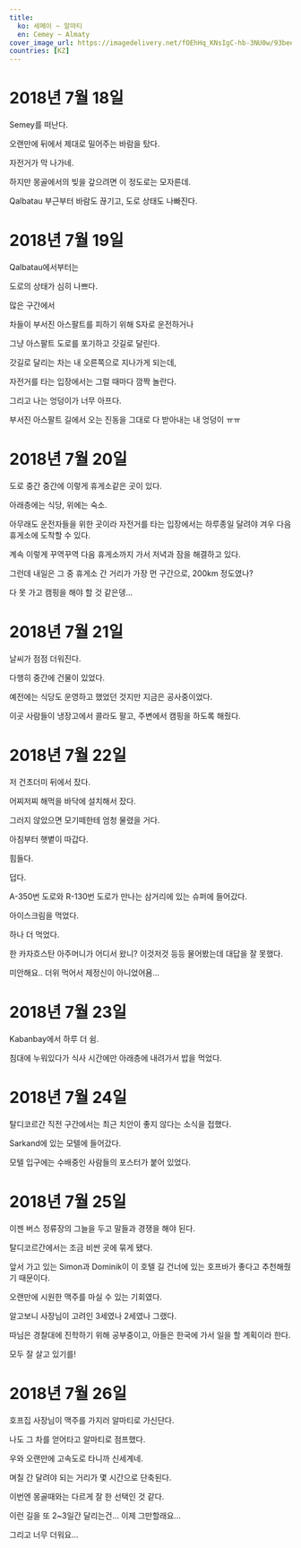 ```yaml
---
title:
  ko: 세메이 ~ 알마티
  en: Cemey ~ Almaty
cover_image_url: https://imagedelivery.net/fOEhHq_KNsIgC-hb-3NU0w/93bee6b4-7466-41c9-fc42-9d598a863a00/post
countries: [KZ]
---
```


# 2018년 7월 18일

<ui-lazy-image src="https://imagedelivery.net/fOEhHq_KNsIgC-hb-3NU0w/0fb67e6e-3462-456c-a911-32d5dfc10e00/post" />

Semey를 떠난다.

<ui-lazy-image src="https://imagedelivery.net/fOEhHq_KNsIgC-hb-3NU0w/cf92dc65-5709-465a-9d0d-eb9d19980200/post" />

오랜만에 뒤에서 제대로 밀어주는 바람을 탔다.

<ui-lazy-image src="https://imagedelivery.net/fOEhHq_KNsIgC-hb-3NU0w/6c425b0b-e47d-4e8f-7687-c92d9abc8d00/post" />

자전거가 막 나가네.

<ui-lazy-image src="https://imagedelivery.net/fOEhHq_KNsIgC-hb-3NU0w/c10ddf5a-2ed6-4ef6-c603-28e4b825bf00/post" />

하지만 몽골에서의 빚을 갚으려면 이 정도로는 모자른데.

<ui-lazy-image src="https://imagedelivery.net/fOEhHq_KNsIgC-hb-3NU0w/bea49c8e-7799-4aed-2120-a59eecae2800/post" />

Qalbatau 부근부터 바람도 끊기고, 도로 상태도 나빠진다.

<ui-lazy-image src="https://imagedelivery.net/fOEhHq_KNsIgC-hb-3NU0w/a9a66319-f854-4b80-a70d-38b1ccd18400/post" />

# 2018년 7월 19일

<ui-lazy-image src="https://imagedelivery.net/fOEhHq_KNsIgC-hb-3NU0w/6cde485a-7b6b-4139-2684-ae797b8ce000/post" />

Qalbatau에서부터는

<ui-lazy-image src="https://imagedelivery.net/fOEhHq_KNsIgC-hb-3NU0w/1fc5e43e-45ee-4693-da61-07ed0807f500/post" />

도로의 상태가 심히 나쁘다.

<ui-lazy-image src="https://imagedelivery.net/fOEhHq_KNsIgC-hb-3NU0w/4737ec77-c8c8-47cf-6ae3-63fdc9fc1c00/post" />

많은 구간에서

<ui-lazy-image src="https://imagedelivery.net/fOEhHq_KNsIgC-hb-3NU0w/a1e30024-f42f-4ceb-7410-d1ee0f389b00/post" />

차들이 부서진 아스팔트를 피하기 위해 S자로 운전하거나

<ui-lazy-image src="https://imagedelivery.net/fOEhHq_KNsIgC-hb-3NU0w/8484fa71-6abf-4b7d-9ce9-4472487d8300/post" />

그냥 아스팔트 도로를 포기하고 갓길로 달린다.

<ui-lazy-image src="https://imagedelivery.net/fOEhHq_KNsIgC-hb-3NU0w/f4f065cb-97bd-4fa1-a9f0-3f5c5a8f6e00/post" />

갓길로 달리는 차는 내 오른쪽으로 지나가게 되는데,

<ui-lazy-image src="https://imagedelivery.net/fOEhHq_KNsIgC-hb-3NU0w/b8beb9f6-6a3d-4f41-d339-def256a18500/post" />

자전거를 타는 입장에서는 그럴 때마다 깜짝 놀란다.

<ui-lazy-image src="https://imagedelivery.net/fOEhHq_KNsIgC-hb-3NU0w/fbc3b10b-de65-44b7-1bec-7e2501b25e00/post" />

그리고 나는 엉덩이가 너무 아프다.

<ui-lazy-image src="https://imagedelivery.net/fOEhHq_KNsIgC-hb-3NU0w/971a3b55-5b52-415e-906b-d621ebb96b00/post" />

부서진 아스팔트 길에서 오는 진동을 그대로 다 받아내는 내 엉덩이 ㅠㅠ

# 2018년 7월 20일

<ui-lazy-image src="https://imagedelivery.net/fOEhHq_KNsIgC-hb-3NU0w/68e940a8-14fb-4c62-6669-275565f85000/post" />

도로 중간 중간에 이렇게 휴게소같은 곳이 있다.

아래층에는 식당, 위에는 숙소.

<ui-lazy-image src="https://imagedelivery.net/fOEhHq_KNsIgC-hb-3NU0w/8444d667-2092-481b-ff85-18518b559600/post" />

아무래도 운전자들을 위한 곳이라 자전거를 타는 입장에서는 하루종일 달려야 겨우 다음 휴게소에 도착할 수 있다.

계속 이렇게 꾸역꾸역 다음 휴게소까지 가서 저녁과 잠을 해결하고 있다.

<ui-lazy-image src="https://imagedelivery.net/fOEhHq_KNsIgC-hb-3NU0w/67dada8d-e74e-4cd1-637c-391148850b00/post" />

그런데 내일은 그 중 휴게소 간 거리가 가장 먼 구간으로, 200km 정도였나?

다 못 가고 캠핑을 해야 할 것 같은뎅...

# 2018년 7월 21일

<ui-lazy-image src="https://imagedelivery.net/fOEhHq_KNsIgC-hb-3NU0w/4482e816-9957-4876-eb03-277b0eebca00/post" />

날씨가 점점 더워진다.

<ui-lazy-image src="https://imagedelivery.net/fOEhHq_KNsIgC-hb-3NU0w/74eec984-f7ce-40f1-e0ce-5e953cfb4f00/post" />

다행히 중간에 건물이 있었다.

예전에는 식당도 운영하고 했었던 것지만 지금은 공사중이었다.

이곳 사람들이 냉장고에서 콜라도 팔고, 주변에서 캠핑을 하도록 해줬다.

# 2018년 7월 22일

<ui-lazy-image src="https://imagedelivery.net/fOEhHq_KNsIgC-hb-3NU0w/17babfc4-3c52-4117-2dbd-3e9599406e00/post" />

저 건초더미 뒤에서 잤다.

어찌저찌 해먹을 바닥에 설치해서 잤다.

그러지 않았으면 모기떼한테 엄청 물렸을 거다.

아침부터 햇볕이 따갑다.

힘들다.

덥다.

A-350번 도로와 R-130번 도로가 만나는 삼거리에 있는 슈퍼에 들어갔다.

아이스크림을 먹었다.

하나 더 먹었다.

한 카자흐스탄 아주머니가 어디서 왔니? 이것저것 등등 물어봤는데 대답을 잘 못했다.

미안해요.. 더위 먹어서 제정신이 아니었어욤...

# 2018년 7월 23일

Kabanbay에서 하루 더 쉼.

침대에 누워있다가 식사 시간에만 아래층에 내려가서 밥을 먹었다.

# 2018년 7월 24일

<ui-lazy-image src="https://imagedelivery.net/fOEhHq_KNsIgC-hb-3NU0w/3b361c0b-97ac-4be6-bc9a-7c42fb2d8900/post" />

탈디코르간 직전 구간에서는 최근 치안이 좋지 않다는 소식을 접했다.

<ui-lazy-image src="https://imagedelivery.net/fOEhHq_KNsIgC-hb-3NU0w/a71197a9-d3b8-488f-c807-e8ba8799f500/post" />

Sarkand에 있는 모텔에 들어갔다.

모텔 입구에는 수배중인 사람들의 포스터가 붙어 있었다.

<ui-lazy-image src="https://imagedelivery.net/fOEhHq_KNsIgC-hb-3NU0w/1c004362-8a33-4f90-5c66-f3ffee438c00/post" />

# 2018년 7월 25일

<ui-lazy-image src="https://imagedelivery.net/fOEhHq_KNsIgC-hb-3NU0w/1f3a1307-5512-4a25-100c-d2a578c7f400/post" />

이젠 버스 정류장의 그늘을 두고 말들과 경쟁을 해야 된다.

탈디코르간에서는 조금 비싼 곳에 묶게 됐다.

앞서 가고 있는 Simon과 Dominik이 이 호텔 길 건너에 있는 호프바가 좋다고 추천해줬기 때문이다.

오랜만에 시원한 맥주를 마실 수 있는 기회였다.

알고보니 사장님이 고려인 3세였나 2세였나 그랬다.

따님은 경찰대에 진학하기 위해 공부중이고, 아들은 한국에 가서 일을 할 계획이라 한다.

모두 잘 살고 있기를!

# 2018년 7월 26일

호프집 사장님이 맥주를 가지러 알마티로 가신단다.

나도 그 차를 얻어타고 알마티로 점프했다.

<ui-lazy-image src="https://imagedelivery.net/fOEhHq_KNsIgC-hb-3NU0w/b7e779a2-641a-48a6-1d83-fc13ba458d00/post" />

우와 오랜만에 고속도로 타니까 신세계네.

며칠 간 달려야 되는 거리가 몇 시간으로 단축된다.

이번엔 몽골때와는 다르게 잘 한 선택인 것 같다.

이런 길을 또 2~3일간 달리는건... 이제 그만할래요...

그리고 너무 더워요...
